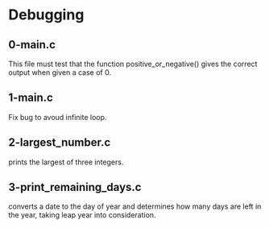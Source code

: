 # Debugging

## 0-main.c
This file must test that the function positive_or_negative() gives the correct
output when given a case of 0.

## 1-main.c
Fix bug to avoud infinite loop.

## 2-largest_number.c
prints the largest of three integers.

## 3-print_remaining_days.c
converts a date to the day of year and determines how many days are left in the
year, taking leap year into consideration.
